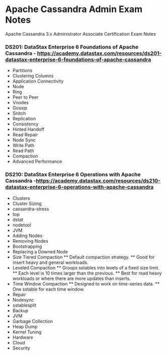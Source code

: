 # Apache Cassandra Admin Exam Notes
Apache Cassandra 3.x Administrator Associate Certification Exam Notes


### DS201: DataStax Enterprise 6 Foundations of Apache Cassandra - https://academy.datastax.com/resources/ds201-datastax-enterprise-6-foundations-of-apache-cassandra ###
* Partitions
* Clustering Columns
* Application Connectivity
* Node
* Ring
* Peer to Peer
* Vnodes
* Gossip
* Snitch
* Replication
* Consistency
* Hinted Handoff
* Read Repair
* Node Sync
* Write Path
* Read Path
* Compaction
* Advanced Performance

### DS210: DataStax Enterprise 6 Operations with Apache Cassandra -https://academy.datastax.com/resources/ds210-datastax-enterprise-6-operations-with-apache-cassandra ###
* Clusters
* Cluster Sizing
* cassandra-stress
* top
* dstat
* nodetool
* JVM
* Adding Nodes
* Removing Nodes
* Bootstrapping
* Replacing a Downed Node
* Size Tiered Compaction
** Default compaction strategy.
** Good for insert heavy and general workloads.
* Leveled Compaction
** Groups sstables into levels of a fixed size limit.
** Each level is 10 times larger than the previous.
** Best for read heavy workloads or where there are more updates than inserts.
* Time Window Compaction
** Designed to work on time-series data.
** One sstable for each time window.
* Repair
* Nodesync
* sstablesplit
* Backup
* JVM
* Garbage Collection
* Heap Dump
* Kernel Tuning
* Hardware
* Cloud
* Security
